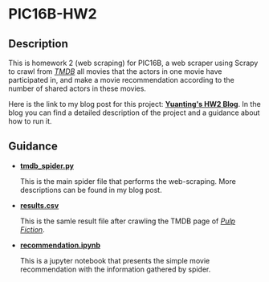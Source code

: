 # PIC16B-HW2

## Description

This is homework 2 (web scraping) for PIC16B, a web scraper using Scrapy to crawl from [*TMDB*](https://www.themoviedb.org/) all movies that the actors in one movie have participated in, 
and make a movie recommendation according to the number of shared actors in these movies.

Here is the link to my blog post for this project: [**Yuanting's HW2 Blog**](https://yuanting.quarto.pub/homework/posts/HW2/).
In the blog you can find a detailed description of the project and a guidance about how to run it.

## Guidance

- [**tmdb_spider.py**](https://github.com/YuantingPan/PIC16B-HW2/blob/main/TMDB_scraper/TMDB_scraper/spiders/tmdb_spider.py)

  This is the main spider file that performs the web-scraping. More descriptions can be found in my blog post.

- [**results.csv**](https://github.com/YuantingPan/PIC16B-HW2/blob/main/TMDB_scraper/results.csv)

  This is the samle result file after crawling the TMDB page of [*Pulp Fiction*](https://www.themoviedb.org/movie/680-pulp-fiction).

- [**recommendation.ipynb**](https://github.com/YuantingPan/PIC16B-HW2/blob/main/TMDB_scraper/recommendation.ipynb)

  This is a jupyter notebook that presents the simple movie recommendation with the information gathered by spider.

